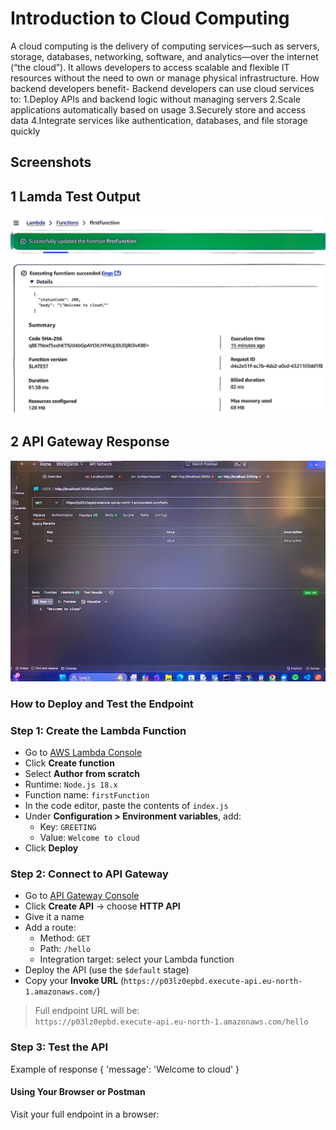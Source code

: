 
# Introduction to Cloud Computing 
A cloud computing is the delivery of computing services—such as servers, storage, databases, networking, software, and analytics—over the internet (“the cloud”). It allows developers to access scalable and flexible IT resources without the need to own or manage physical infrastructure.
How backend developers benefit-
Backend developers can use cloud services to:
1.Deploy APIs and backend logic without managing servers
2.Scale applications automatically based on usage
3.Securely store and access data
4.Integrate services like authentication, databases, and file storage quickly
## Screenshots
## 1 Lamda Test Output
![Lambda Test](./Screenshots/lambda-test.jpeg)
## 2 API Gateway Response
![API Response](./Screenshots/api-response.jpeg)

###  How to Deploy and Test the Endpoint

###  Step 1: Create the Lambda Function
- Go to [AWS Lambda Console](https://console.aws.amazon.com/lambda)
- Click **Create function**
- Select **Author from scratch**
- Runtime: `Node.js 18.x`
- Function name: `firstFunction`
- In the code editor, paste the contents of `index.js`
- Under **Configuration > Environment variables**, add:
  - Key: `GREETING`
  - Value: `Welcome to cloud`
- Click **Deploy**

### Step 2: Connect to API Gateway
- Go to [API Gateway Console](https://console.aws.amazon.com/apigateway)
- Click **Create API** → choose **HTTP API**
- Give it a name
- Add a route:
  - Method: `GET`
  - Path: `/hello`
  - Integration target: select your Lambda function
- Deploy the API (use the `$default` stage)
- Copy your **Invoke URL** (`https://p03lz0epbd.execute-api.eu-north-1.amazonaws.com/`)

> Full endpoint URL will be:  
> `https://p03lz0epbd.execute-api.eu-north-1.amazonaws.com/hello`

###  Step 3: Test the API
 Example of response 
 {
  'message': 'Welcome to cloud'
 }

####  Using Your Browser or Postman
Visit your full endpoint in a browser:
